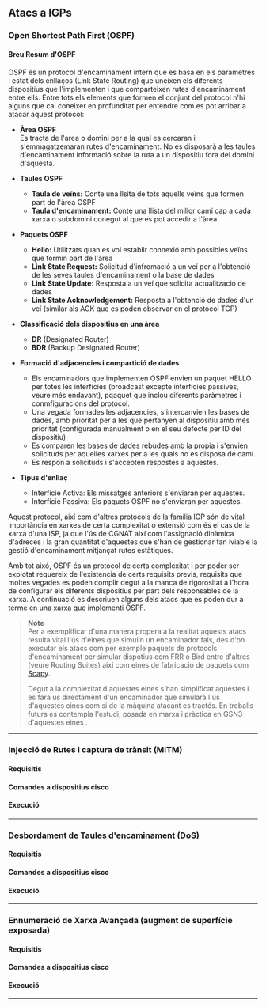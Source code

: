 ## Atacs a IGPs
  
### Open Shortest Path First (OSPF)

####  Breu Resum d'OSPF

OSPF és un protocol d'encaminament intern que es basa en els paràmetres i estat dels enllaços (Link State Routing) que
uneixen els diferents dispositius que l'implementen i que comparteixen rutes d'encaminament entre ells. Entre tots els
elements que formen el conjunt del protocol n'hi alguns que cal coneixer en profunditat per entendre com es pot arribar
a atacar aquest protocol:

- **Àrea OSPF**   
Es tracta de l'area o domini per a la qual es cercaran i s'emmagatzemaran rutes d'encaminament. No es disposarà a les taules 
d'encaminament informació sobre la ruta a un dispositiu fora del domini d'aquesta.
- **Taules OSPF**
  - **Taula de veïns:** Conte una llsita de tots aquells veïns que formen part de l'àrea OSPF
  - **Taula d'encaminament:** Conte una llista del millor camí cap a cada xarxa o subdomini conegut al que es pot accedir a l'àrea
- **Paquets OSPF**
  - **Hello:** Utilitzats quan es vol establir connexió amb possibles veïns que formin part de l'àrea
  - **Link State Request:** Solicitud d'infromació a un veí per a l'obtenció de les seves taules d'encaminament o la base de dades
  - **Link State Update:** Resposta a un veí que solicita actualització de dades
  - **Link State Acknowledgement:** Resposta a l'obtenció de dades d'un veí (similar als ACK que es poden observar en el protocol TCP)  
- **Classificació dels dispositius en una àrea**
  - **DR** (Designated Router)
  - **BDR** (Backup Designated Router)

- **Formació d'adjacencies i compartició de dades**  
  - Els encaminadors que implementen OSPF envien un paquet HELLO per totes les interfícies (broadcast excepte interfícies
  passives, veure més endavant), pqaquet que inclou diferents paràmetres i conmfiguracions del protocol.
  - Una vegada formades les adjacencies, s'intercanvien les bases de dades, amb prioritat per a les que pertanyen al
  dispositiu amb més prioritat (configurada manualment o en el seu defecte per ID del dispositiu)
  - Es comparen les bases de dades rebudes amb la propia i s'envien solicituds per aquelles xarxes per a les quals no es
  disposa de camí.
  - Es respon a solicituds i s'accepten respostes a aquestes.

- **Tipus d'enllaç**
  - Interfície Activa: Els missatges anteriors s'enviaran per aquestes.
  - Interfície Passiva: Els paquets OSPF no s'enviaran per aquestes.

Aquest protocol, així com d'altres protocols de la família IGP són de vital importància en xarxes de certa complexitat o 
extensió com és el cas de la xarxa d'una ISP, ja que l'ús de CGNAT així com l'assignació dinàmica d'adreces i la gran
quantitat d'aquestes que s'han de gestionar fan iviable la gestió d'encaminament mitjançat rutes estàtiques.

Amb tot aixó, OSPF és un protocol de certa complexitat i per poder ser explotat requereix de l'existencia de certs requisits
previs, requisits que moltes vegades es poden complir degut a la manca de rigorositat a l'hora de configurar els diferents
dispositius per part dels responsables de la xarxa. A continuació es descriuen alguns dels atacs que es poden dur a terme 
en una xarxa que implementi OSPF.

> **Note**  
> Per a exemplificar d'una manera propera a la realitat aquests atacs resulta vital l'ús d'eines que simulin un encaminador
> fals, des d'on executar els atacs com per exemple paquets de protocols d'encaminament per simular dispotius com FRR o Bird
> entre d'altres (veure Routing Suites) així com eines de fabricació de paquets com [Scapy](https://scapy.net/).
> 
> Degut a la complexitat d'aquestes eines s'han simplificat aquestes i es farà ús directament d'un encaminador que simularà
> l´ús d'aquestes eines com si de la màquina atacant es tractés. En treballs futurs es contempla l'estudi, posada en marxa
> i pràctica en GSN3 d'aquestes eines .

--- 

### Injecció de Rutes i captura de trànsit (MiTM)


#### Requisitis  


#### Comandes a dispositius cisco  
  

#### Execució  


--- 

### Desbordament de Taules d'encaminament (DoS)


#### Requisitis  


#### Comandes a dispositius cisco  
  

#### Execució  


--- 

### Ennumeració de Xarxa Avançada (augment de superfície exposada)


#### Requisitis  


#### Comandes a dispositius cisco  
  

#### Execució  


--- 